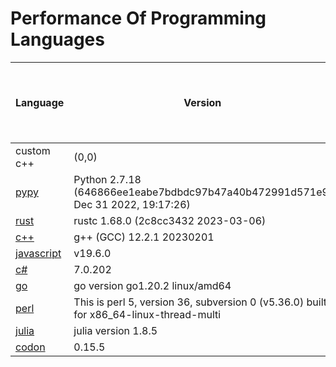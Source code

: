 # Performance Of Programming Languages

|                               Language                              |                                        Version                                         | Adjusted time based on CPU usage (seconds) | Average time (seconds) | Average CPU usage (%) | Average memory usage (%) |
|--------|--------|--------|--------|--------|--------|
|                custom c++               |                                         (0,0)                                          |                   0.392                    |         0.324          |           7.567           |            21.056            |
|              [pypy](https://en.wikipedia.org/wiki/PyPy)             |    Python 2.7.18 (646866ee1eabe7bdbdc97b47a40b472991d571e9, Dec 31 2022, 19:17:26)     |                   1.579                    |         1.395          |           7.076           |            16.086            |
|                  [rust](https://www.rust-lang.org/)                 |                          rustc 1.68.0 (2c8cc3432 2023-03-06)                           |                   1.692                    |         1.547          |           6.839           |            15.783            |
|             [c++](https://en.wikipedia.org/wiki/C%2B%2B)            |                               g++ (GCC) 12.2.1 20230201                                |                   1.905                    |         1.620          |           7.348           |            15.856            |
|        [javascript](https://en.wikipedia.org/wiki/JavaScript)       |                                        v19.6.0                                         |                   2.408                    |         2.183          |           6.894           |            16.206            |
|  [c#](https://en.wikipedia.org/wiki/C_Sharp_(programming_language)) |                                        7.0.202                                         |                   2.914                    |         2.746          |           6.634           |            16.349            |
|  [go](https://no.wikipedia.org/wiki/Go_(programmeringsspr%C3%A5k))  |                            go version go1.20.2 linux/amd64                             |                   3.934                    |         2.589          |           9.499           |            17.290            |
|              [perl](https://en.wikipedia.org/wiki/Perl)             | This is perl 5, version 36, subversion 0 (v5.36.0) built for x86_64-linux-thread-multi |                   4.209                    |         4.007          |           6.565           |            17.423            |
| [julia](https://en.wikipedia.org/wiki/Julia_(programming_language)) |                                  julia version 1.8.5                                   |                   6.599                    |         6.154          |           6.702           |            28.629            |
|              [codon](https://github.com/exaloop/codon)              |                                         0.15.5                                         |                   11.399                   |         2.251          |           31.644          |            15.914            |


